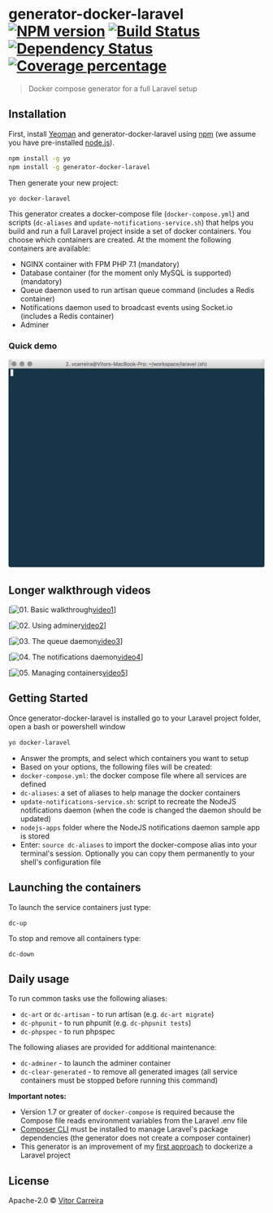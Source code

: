 # generator-docker-laravel [![NPM version][npm-image]][npm-url] [![Build Status][travis-image]][travis-url] [![Dependency Status][daviddm-image]][daviddm-url] [![Coverage percentage][coveralls-image]][coveralls-url]
> Docker compose generator for a full Laravel setup

## Installation

First, install [Yeoman](http://yeoman.io) and generator-docker-laravel using [npm](https://www.npmjs.com/) (we assume you have pre-installed [node.js](https://nodejs.org/)).

```bash
npm install -g yo
npm install -g generator-docker-laravel
```

Then generate your new project:

```bash
yo docker-laravel
```

This generator creates a docker-compose file (`docker-compose.yml`) and scripts (`dc-aliases` and `update-notifications-service.sh`) that helps you build and run a full Laravel project inside a set of docker containers. You choose which containers are created. At the moment the following containers are available:
 - NGINX container with FPM PHP 7.1 (mandatory)
 - Database container (for the moment only MySQL is supported) (mandatory)
 - Queue daemon used to run artisan queue command (includes a Redis container)
 - Notifications daemon used to broadcast events using Socket.io (includes a Redis container)
 - Adminer

### Quick demo
![generator-demo](images/generatordemo.gif)

## Longer walkthrough videos

[![01. Basic walkthrough][video1thumb][video1]]

[![02. Using adminer][video2thumb][video2]]

[![03. The queue daemon][video3thumb][video3]]

[![04. The notifications daemon][video4thumb][video4]]

[![05. Managing containers][video5thumb][video5]]


## Getting Started
Once generator-docker-laravel is installed go to your Laravel project folder, open a bash or powershell window
```bash
yo docker-laravel
```
- Answer the prompts, and select which containers you want to setup
- Based on your options, the following files will be created:
 - `docker-compose.yml`: the docker compose file where all services are defined
 - `dc-aliases`: a set of aliases to help manage the docker containers
 - `update-notifications-service.sh`: script to recreate the NodeJS notifications daemon (when the code is changed the daemon should be updated)
 - `nodejs-apps` folder where the NodeJS notifications daemon sample app is stored
- Enter: `source dc-aliases` to import the docker-compose alias into your terminal's session. Optionally you can copy them permanently to your shell's configuration file


## Launching the containers
To launch the service containers just type:

```
dc-up
```

To stop and remove all containers type:

```
dc-down
```

## Daily usage

To run common tasks use the following aliases:

 - ```dc-art``` or ```dc-artisan``` - to run artisan (e.g. ```dc-art migrate```)
 - ```dc-phpunit``` - to run phpunit (e.g. ```dc-phpunit tests```)
 - ```dc-phpspec``` - to run phpspec


The following aliases are provided for additional maintenance:

 - ```dc-adminer``` - to launch the adminer container
 - ```dc-clear-generated``` - to remove all generated images (all service containers must be stopped before running this command)

**Important notes:**
  - Version 1.7 or greater of ```docker-compose``` is required because the Compose file reads environment variables from the Laravel .env file
  - [Composer CLI](https://getcomposer.org/)  must be installed to manage Laravel's package dependencies (the generator does not create a composer container)
  - This generator is an improvement of my [first approach](https://github.com/vcarreira/docker-laravel) to dockerize a Laravel project

## License

Apache-2.0 © [Vitor Carreira]()


[npm-image]: https://badge.fury.io/js/generator-docker-laravel.svg
[npm-url]: https://npmjs.org/package/generator-docker-laravel
[travis-image]: https://travis-ci.org/vcarreira/generator-docker-laravel.svg?branch=master
[travis-url]: https://travis-ci.org/vcarreira/generator-docker-laravel
[daviddm-image]: https://david-dm.org/vcarreira/generator-docker-laravel.svg?theme=shields.io
[daviddm-url]: https://david-dm.org/vcarreira/generator-docker-laravel
[coveralls-image]: https://coveralls.io/repos/vcarreira/generator-docker-laravel/badge.svg
[coveralls-url]: https://coveralls.io/r/vcarreira/generator-docker-laravel
[video1thumb]: https://img.youtube.com/vi/W7XikYGS184/0.jpg
[video2thumb]: https://img.youtube.com/vi/LPrYJEIorfA/0.jpg
[video3thumb]: https://img.youtube.com/vi/J7Oxxi1j4dM/0.jpg
[video4thumb]: https://img.youtube.com/vi/hWwaBt5PP1g/0.jpg
[video5thumb]: https://img.youtube.com/vi/vW603HViLK8/0.jpg
[video1]: https://www.youtube.com/watch?v=W7XikYGS184&index=1&list=PLjwN1bRa3OvYMXX9-xSogHm7DZg-xkPtq
[video2]: https://www.youtube.com/watch?v=W7XikYGS184&index=2&list=PLjwN1bRa3OvYMXX9-xSogHm7DZg-xkPtq
[video3]: https://www.youtube.com/watch?v=W7XikYGS184&index=3&list=PLjwN1bRa3OvYMXX9-xSogHm7DZg-xkPtq
[video4]: https://www.youtube.com/watch?v=W7XikYGS184&index=4&list=PLjwN1bRa3OvYMXX9-xSogHm7DZg-xkPtq
[video5]: https://www.youtube.com/watch?v=W7XikYGS184&index=5&list=PLjwN1bRa3OvYMXX9-xSogHm7DZg-xkPtq

